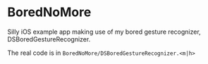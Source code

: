 BoredNoMore
===========

Silly iOS example app making use of my bored gesture recognizer, DSBoredGestureRecognizer.

The real code is in `BoredNoMore/DSBoredGestureRecognizer.<m|h>`
